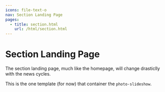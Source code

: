 ```yaml
---
icons: file-text-o
nav: Section Landing Page
pages:
  - title: section.html
    url: /html/section.html
---
```


# Section Landing Page

The section landing page, much like the homepage, will change drasticlly with the news cycles.

This is the one template (for now) that container the `photo-slideshow`.
